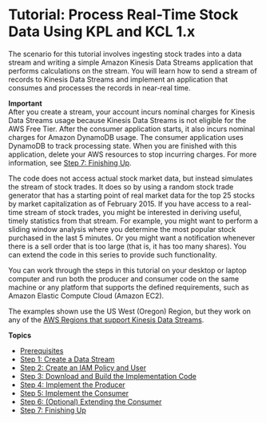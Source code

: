 # Tutorial: Process Real\-Time Stock Data Using KPL and KCL 1\.x<a name="tutorial-stock-data-kplkcl"></a>

The scenario for this tutorial involves ingesting stock trades into a data stream and writing a simple Amazon Kinesis Data Streams application that performs calculations on the stream\. You will learn how to send a stream of records to Kinesis Data Streams and implement an application that consumes and processes the records in near\-real time\.

**Important**  
After you create a stream, your account incurs nominal charges for Kinesis Data Streams usage because Kinesis Data Streams is not eligible for the AWS Free Tier\. After the consumer application starts, it also incurs nominal charges for Amazon DynamoDB usage\. The consumer application uses DynamoDB to track processing state\. When you are finished with this application, delete your AWS resources to stop incurring charges\. For more information, see [Step 7: Finishing Up](tutorial-stock-data-kplkcl-finish.md)\.

The code does not access actual stock market data, but instead simulates the stream of stock trades\. It does so by using a random stock trade generator that has a starting point of real market data for the top 25 stocks by market capitalization as of February 2015\. If you have access to a real\-time stream of stock trades, you might be interested in deriving useful, timely statistics from that stream\. For example, you might want to perform a sliding window analysis where you determine the most popular stock purchased in the last 5 minutes\. Or you might want a notification whenever there is a sell order that is too large \(that is, it has too many shares\)\. You can extend the code in this series to provide such functionality\.

You can work through the steps in this tutorial on your desktop or laptop computer and run both the producer and consumer code on the same machine or any platform that supports the defined requirements, such as Amazon Elastic Compute Cloud \(Amazon EC2\)\.

The examples shown use the US West \(Oregon\) Region, but they work on any of the [AWS Regions that support Kinesis Data Streams](https://docs.aws.amazon.com/general/latest/gr/rande.html#ak_region)\.

**Topics**
+ [Prerequisites](tutorial-stock-data-kplkcl-begin.md)
+ [Step 1: Create a Data Stream](tutorial-stock-data-kplkcl-create-stream.md)
+ [Step 2: Create an IAM Policy and User](tutorial-stock-data-kplkcl-iam.md)
+ [Step 3: Download and Build the Implementation Code](tutorial-stock-data-kplkcl-download.md)
+ [Step 4: Implement the Producer](tutorial-stock-data-kplkcl-producer.md)
+ [Step 5: Implement the Consumer](tutorial-stock-data-kplkcl-consumer.md)
+ [Step 6: \(Optional\) Extending the Consumer](tutorial-stock-data-kplkcl-consumer-extension.md)
+ [Step 7: Finishing Up](tutorial-stock-data-kplkcl-finish.md)